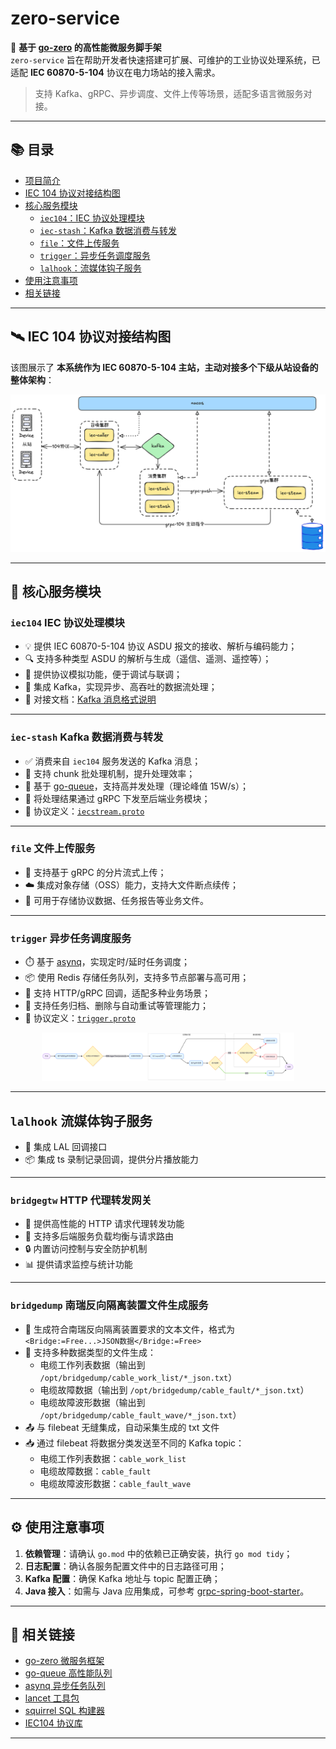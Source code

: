 # zero-service

🚀 **基于 [go-zero](https://github.com/zeromicro/go-zero) 的高性能微服务脚手架**  
`zero-service` 旨在帮助开发者快速搭建可扩展、可维护的工业协议处理系统，已适配 **IEC 60870-5-104** 协议在电力场站的接入需求。

> 支持 Kafka、gRPC、异步调度、文件上传等场景，适配多语言微服务对接。

---

## 📚 目录

- [项目简介](#zero-service)
- [IEC 104 协议对接结构图](#iec-104-协议对接结构图)
- [核心服务模块](#核心服务模块)
    - [`iec104`：IEC 协议处理模块](#iec104-协议处理模块)
    - [`iec-stash`：Kafka 数据消费与转发](#iec-stash-数据消费与转发)
    - [`file`：文件上传服务](#file-文件上传服务)
    - [`trigger`：异步任务调度服务](#trigger-异步任务调度服务)
    - [`lalhook`：流媒体钩子服务](#lalhook-流媒体钩子服务)
- [使用注意事项](#使用注意事项)
- [相关链接](#相关链接)

---

## 🛰 IEC 104 协议对接结构图

该图展示了 **本系统作为 IEC 60870-5-104 主站，主动对接多个下级从站设备的整体架构**：

<div align="center">
  <img src="doc/iec-architecture.png" alt="IEC104 主站对接结构图" style="max-width: 100%; height: auto;" />
</div>

---

## 🧩 核心服务模块

### `iec104` IEC 协议处理模块

- 💡 提供 IEC 60870-5-104 协议 ASDU 报文的接收、解析与编码能力；
- 🔍 支持多种类型 ASDU 的解析与生成（遥信、遥测、遥控等）；
- 🧪 提供协议模拟功能，便于调试与联调；
- 🔗 集成 Kafka，实现异步、高吞吐的数据流处理；
- 📄 对接文档：[Kafka 消息格式说明](common/iec104/kafka.md)

---

### `iec-stash` Kafka 数据消费与转发

- ✅ 消费来自 `iec104` 服务发送的 Kafka 消息；
- 🧩 支持 chunk 批处理机制，提升处理效率；
- 🚀 基于 [go-queue](https://github.com/zeromicro/go-queue)，支持高并发处理（理论峰值 15W/s）；
- 📡 将处理结果通过 gRPC 下发至后端业务模块；
- 📄 协议定义：[`iecstream.proto`](facade/iecstream/iecstream.proto)

---

### `file` 文件上传服务

- 💾 支持基于 gRPC 的分片流式上传；
- ☁️ 集成对象存储（OSS）能力，支持大文件断点续传；
- 📁 可用于存储协议数据、任务报告等业务文件。

---

### `trigger` 异步任务调度服务

- ⏱️ 基于 [asynq](https://github.com/hibiken/asynq)，实现定时/延时任务调度；
- 📦 使用 Redis 存储任务队列，支持多节点部署与高可用；
- 🔁 支持 HTTP/gRPC 回调，适配多种业务场景；
- 🔧 支持任务归档、删除与自动重试等管理能力；
- 📄 协议定义：[`trigger.proto`](app/trigger/trigger.proto)

<div align="center">
  <img src="doc/trigger-flow.png" alt="Trigger 服务流程图" style="max-width: 80%; height: auto;" />
</div>

---

## `lalhook` 流媒体钩子服务

- 🔧 集成 LAL 回调接口
- 📦 集成 ts 录制记录回调，提供分片播放能力

---

### `bridgegtw` HTTP 代理转发网关

- 🌉 提供高性能的 HTTP 请求代理转发功能
- 🔀 支持多后端服务负载均衡与请求路由
- 🔒 内置访问控制与安全防护机制
- 📊 提供请求监控与统计功能

---

### `bridgedump` 南瑞反向隔离装置文件生成服务

- 📄 生成符合南瑞反向隔离装置要求的文本文件，格式为 `<Bridge:=Free...>JSON数据</Bridge:=Free>`
- 📑 支持多种数据类型的文件生成：
  - 电缆工作列表数据（输出到 `/opt/bridgedump/cable_work_list/*_json.txt`）
  - 电缆故障数据（输出到 `/opt/bridgedump/cable_fault/*_json.txt`）
  - 电缆故障波形数据（输出到 `/opt/bridgedump/cable_fault_wave/*_json.txt`）
- 📤 与 filebeat 无缝集成，自动采集生成的 txt 文件
- 📥 通过 filebeat 将数据分类发送至不同的 Kafka topic：
  - 电缆工作列表数据：`cable_work_list`
  - 电缆故障数据：`cable_fault`
  - 电缆故障波形数据：`cable_fault_wave`

---

## ⚙️ 使用注意事项

1. **依赖管理**：请确认 `go.mod` 中的依赖已正确安装，执行 `go mod tidy`；
2. **日志配置**：确认各服务配置文件中的日志路径可用；
3. **Kafka 配置**：确保 Kafka 地址与 topic 配置正确；
4. **Java 接入**：如需与 Java
   应用集成，可参考 [grpc-spring-boot-starter](https://yidongnan.github.io/grpc-spring-boot-starter/zh-CN/)。

---

## 🔗 相关链接

- [go-zero 微服务框架](https://github.com/zeromicro/go-zero)
- [go-queue 高性能队列](https://github.com/zeromicro/go-queue)
- [asynq 异步任务队列](https://github.com/hibiken/asynq/)
- [lancet 工具包](https://github.com/duke-git/lancet)
- [squirrel SQL 构建器](https://github.com/Masterminds/squirrel)
- [IEC104 协议库](https://github.com/wendy512/iec104)

---

